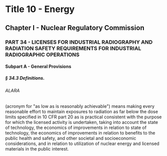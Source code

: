 
# Title 10 - Energy
## Chapter I - Nuclear Regulatory Commission
### PART 34 - LICENSES FOR INDUSTRIAL RADIOGRAPHY AND RADIATION SAFETY REQUIREMENTS FOR INDUSTRIAL RADIOGRAPHIC OPERATIONS
#### Subpart A - General Provisions
##### § 34.3 Definitions.
###### ALARA

(acronym for "as low as is reasonably achievable") means making every reasonable effort to maintain exposures to radiation as far below the dose limits specified in 10 CFR part 20 as is practical consistent with the purpose for which the licensed activity is undertaken, taking into account the state of technology, the economics of improvements in relation to state of technology, the economics of improvements in relation to benefits to the public health and safety, and other societal and socioeconomic considerations, and in relation to utilization of nuclear energy and licensed materials in the public interest.
